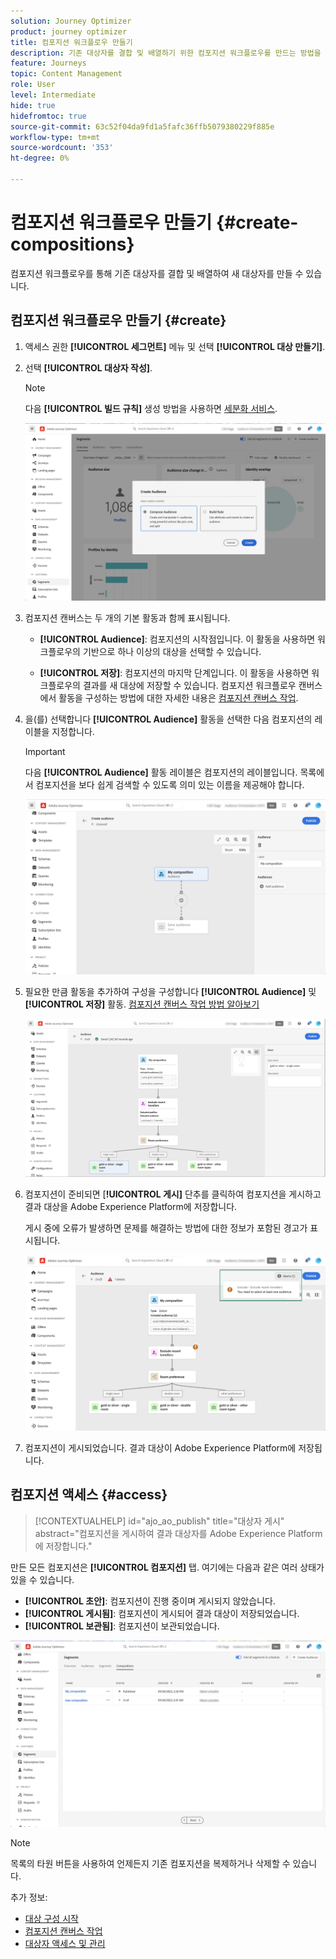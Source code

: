 ```yaml
---
solution: Journey Optimizer
product: journey optimizer
title: 컴포지션 워크플로우 만들기
description: 기존 대상자를 결합 및 배열하기 위한 컴포지션 워크플로우를 만드는 방법을 알아봅니다.
feature: Journeys
topic: Content Management
role: User
level: Intermediate
hide: true
hidefromtoc: true
source-git-commit: 63c52f04da9fd1a5fafc36ffb5079380229f885e
workflow-type: tm+mt
source-wordcount: '353'
ht-degree: 0%

---
```


# 컴포지션 워크플로우 만들기 {#create-compositions}

컴포지션 워크플로우를 통해 기존 대상자를 결합 및 배열하여 새 대상자를 만들 수 있습니다.

## 컴포지션 워크플로우 만들기 {#create}

1. 액세스 권한 **[!UICONTROL 세그먼트]** 메뉴 및 선택 **[!UICONTROL 대상 만들기]**.

1. 선택 **[!UICONTROL 대상자 작성]**.

   >[!NOTE]
   >
   >다음 **[!UICONTROL 빌드 규칙]** 생성 방법을 사용하면 [세분화 서비스](https://experienceleague.adobe.com/docs/experience-platform/segmentation/ui/overview.html).

   ![](assets/audiences-create.png)

1. 컴포지션 캔버스는 두 개의 기본 활동과 함께 표시됩니다.

   * **[!UICONTROL Audience]**: 컴포지션의 시작점입니다. 이 활동을 사용하면 워크플로우의 기반으로 하나 이상의 대상을 선택할 수 있습니다.

   * **[!UICONTROL 저장]**: 컴포지션의 마지막 단계입니다. 이 활동을 사용하면 워크플로우의 결과를 새 대상에 저장할 수 있습니다.
   컴포지션 워크플로우 캔버스에서 활동을 구성하는 방법에 대한 자세한 내용은 [컴포지션 캔버스 작업](composition-canvas.md).

1. 을(를) 선택합니다 **[!UICONTROL Audience]** 활동을 선택한 다음 컴포지션의 레이블을 지정합니다.

   >[!IMPORTANT]
   >
   >다음 **[!UICONTROL Audience]** 활동 레이블은 컴포지션의 레이블입니다. 목록에서 컴포지션을 보다 쉽게 검색할 수 있도록 의미 있는 이름을 제공해야 합니다.

   ![](assets/audiences-new-composition.png)

1. 필요한 만큼 활동을 추가하여 구성을 구성합니다 **[!UICONTROL Audience]** 및 **[!UICONTROL 저장]** 활동. [컴포지션 캔버스 작업 방법 알아보기](composition-canvas.md)

   ![](assets/audiences-publish.png)

1. 컴포지션이 준비되면 [**!UICONTROL 게시]** 단추를 클릭하여 컴포지션을 게시하고 결과 대상을 Adobe Experience Platform에 저장합니다.

   게시 중에 오류가 발생하면 문제를 해결하는 방법에 대한 정보가 포함된 경고가 표시됩니다.

   ![](assets/audiences-alerts.png)

1. 컴포지션이 게시되었습니다. 결과 대상이 Adobe Experience Platform에 저장됩니다. <!-- and are ready to be targeted in Journey Optimizer campaigns. [Get started with campaigns](../campaigns/get-started-with-campaigns.md)-->

## 컴포지션 액세스 {#access}

>[!CONTEXTUALHELP]
>id="ajo_ao_publish"
>title="대상자 게시"
>abstract="컴포지션을 게시하여 결과 대상자를 Adobe Experience Platform에 저장합니다."

만든 모든 컴포지션은 **[!UICONTROL 컴포지션]** 탭. 여기에는 다음과 같은 여러 상태가 있을 수 있습니다.

* **[!UICONTROL 초안]**: 컴포지션이 진행 중이며 게시되지 않았습니다.
* **[!UICONTROL 게시됨]**: 컴포지션이 게시되어 결과 대상이 저장되었습니다. <!-- and are available for use.-->
* **[!UICONTROL 보관됨]**: 컴포지션이 보관되었습니다.

![](assets/audiences-compositions.png)

>[!NOTE]
>
>목록의 타원 버튼을 사용하여 언제든지 기존 컴포지션을 복제하거나 삭제할 수 있습니다.

추가 정보:

* [대상 구성 시작](get-started-audience-orchestration.md)
* [컴포지션 캔버스 작업](composition-canvas.md)
* [대상자 액세스 및 관리](access-audiences.md)
